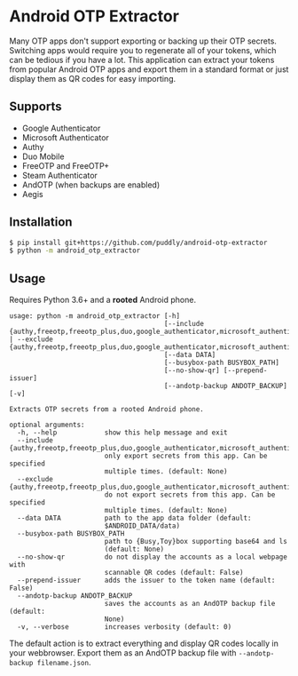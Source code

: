 # Android OTP Extractor

Many OTP apps don't support exporting or backing up their OTP secrets. Switching apps would require you to regenerate all of your tokens, which can be tedious if you have a lot. This application can extract your tokens from popular Android OTP apps and export them in a standard format or just display them as QR codes for easy importing.

## Supports

 - Google Authenticator
 - Microsoft Authenticator
 - Authy
 - Duo Mobile
 - FreeOTP and FreeOTP+
 - Steam Authenticator
 - AndOTP (when backups are enabled)
 - Aegis

## Installation

```bash
$ pip install git+https://github.com/puddly/android-otp-extractor
$ python -m android_otp_extractor
```

## Usage

Requires Python 3.6+ and a **rooted** Android phone.

```
usage: python -m android_otp_extractor [-h]
                                       [--include {authy,freeotp,freeotp_plus,duo,google_authenticator,microsoft_authenticator,andotp,steam_authenticator,aegis} | --exclude {authy,freeotp,freeotp_plus,duo,google_authenticator,microsoft_authenticator,andotp,steam_authenticator,aegis}]
                                       [--data DATA]
                                       [--busybox-path BUSYBOX_PATH]
                                       [--no-show-qr] [--prepend-issuer]
                                       [--andotp-backup ANDOTP_BACKUP] [-v]

Extracts OTP secrets from a rooted Android phone.

optional arguments:
  -h, --help            show this help message and exit
  --include {authy,freeotp,freeotp_plus,duo,google_authenticator,microsoft_authenticator,andotp,steam_authenticator,aegis}
                        only export secrets from this app. Can be specified
                        multiple times. (default: None)
  --exclude {authy,freeotp,freeotp_plus,duo,google_authenticator,microsoft_authenticator,andotp,steam_authenticator,aegis}
                        do not export secrets from this app. Can be specified
                        multiple times. (default: None)
  --data DATA           path to the app data folder (default:
                        $ANDROID_DATA/data)
  --busybox-path BUSYBOX_PATH
                        path to {Busy,Toy}box supporting base64 and ls
                        (default: None)
  --no-show-qr          do not display the accounts as a local webpage with
                        scannable QR codes (default: False)
  --prepend-issuer      adds the issuer to the token name (default: False)
  --andotp-backup ANDOTP_BACKUP
                        saves the accounts as an AndOTP backup file (default:
                        None)
  -v, --verbose         increases verbosity (default: 0)
```

The default action is to extract everything and display QR codes locally in your webbrowser. Export them as an AndOTP backup file with `--andotp-backup filename.json`.
